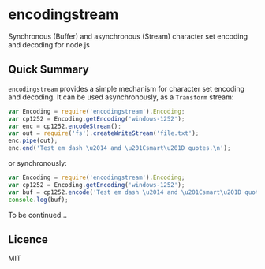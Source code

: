 encodingstream
==============

Synchronous (Buffer) and asynchronous (Stream) character set encoding and decoding for node.js

## Quick Summary

`encodingstream` provides a simple mechanism for character set encoding and decoding.  It can
be used asynchronously, as a `Transform` stream:

```js
var Encoding = require('encodingstream').Encoding;
var cp1252 = Encoding.getEncoding('windows-1252');
var enc = cp1252.encodeStream();
var out = require('fs').createWriteStream('file.txt');
enc.pipe(out);
enc.end('Test em dash \u2014 and \u201Csmart\u201D quotes.\n');
```

or synchronously:

```js
var Encoding = require('encodingstream').Encoding;
var cp1252 = Encoding.getEncoding('windows-1252');
var buf = cp1252.encode('Test em dash \u2014 and \u201Csmart\u201D quotes.\n');
console.log(buf);
```

To be continued...

## Licence

MIT
